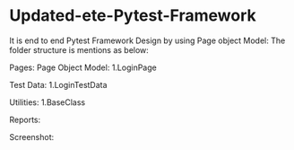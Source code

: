 # Updated-ete-Pytest-Framework
It is end to end Pytest Framework Design by using Page object Model:
The folder structure is mentions as below:

Pages:
Page Object Model:
  1.LoginPage

Test Data:
  1.LoginTestData

Utilities:
  1.BaseClass

Reports:

Screenshot:

